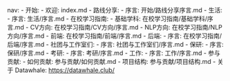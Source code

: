 nav:
    - 开始:
          - 欢迎: index.md
          - 路线分享: 
              - 序言: 开始/路线分享序言.md
    - 生活: 
          - 序言: 生活/序言.md
    - 在校学习指南:
          - 基础学科: 在校学习指南/基础学科/序言.md
          - CV方向: 在校学习指南/CV方向/序言.md
          - NLP方向: 在校学习指南/NLP方向/序言.md
          - 前端: 在校学习指南/前端/序言.md
          - 后端: 
              - 序言: 在校学习指南/后端/序言.md
    - 社团与工作室们: 
          - 序言: 社团与工作室们/序言.md
    - 保研: 
          - 序言: 保研/序言.md
    - 考研: 
          - 序言: 考研/序言.md
    - 工作: 
          - 序言: 工作/序言.md
    - 参与贡献:
          - 如何贡献: 参与贡献/如何贡献.md
          - 项目结构: 参与贡献/项目结构.md
    - 关于 Datawhale: https://datawhale.club/
